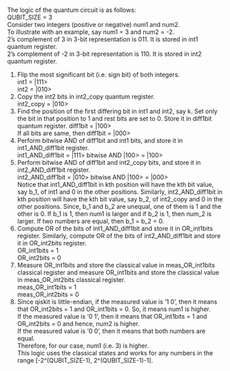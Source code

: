 The logic of the quantum circuit is as follows: <br>
QUBIT_SIZE = 3 <br>
Consider two integers (positive or negative) num1 and num2. <br>
To illustrate with an example, say num1 = 3 and num2 = -2. <br>
2’s complement of 3 in 3-bit representation is 011. It is stored in int1 quantum register. <br>
2’s complement of -2 in 3-bit representation is 110. It is stored in int2 quantum register. <br>
1. Flip the most significant bit (i.e. sign bit) of both integers. <br>
int1 = |111> <br>
int2 = |010> <br>
2. Copy the int2 bits in int2_copy quantum register. <br>
int2_copy = |010> <br>
3. Find the position of the first differing bit in int1 and int2, say k. Set only the bit in that position to 1 and rest bits are set to 0. Store it in diff1bit quantum register. 
diff1bit = |100> <br>
If all bits are same, then diff1bit = |000> <br>
4. Perform bitwise AND of diff1bit and int1 bits, and store it in int1_AND_diff1bit register. <br>
int1_AND_diff1bit = |111> bitwise AND |100> = |100> <br>
5. Perform bitwise AND of diff1bit and int2_copy bits, and store it in int2_AND_diff1bit register. <br>
int2_AND_diff1bit = |010> bitwise AND |100> = |000> <br>
Notice that int1_AND_diff1bit in kth position will have the kth bit value, say b_1, of int1 and 0 in the other positions. Similarly, int2_AND_diff1bit in kth position will have the kth bit value, say b_2, of int2_copy and 0 in the other positions. Since, b_1 and b_2 are unequal, one of them is 1 and the other is 0. If b_1 is 1, then num1 is larger and if b_2 is 1, then num_2 is larger. If two numbers are equal, then b_1 = b_2 = 0. <br>
6. Compute OR of the bits of int1_AND_diff1bit and store it in OR_int1bits register. Similarly, compute OR of the bits of int2_AND_diff1bit and store it in OR_int2bits register. <br>
OR_int1bits = 1 <br>
OR_int2bits = 0 <br>
7. Measure OR_int1bits and store the classical value in meas_OR_int1bits classical register and measure OR_int1bits and store the classical value in meas_OR_int2bits classical register. <br>
meas_OR_int1bits = 1 <br>
meas_OR_int2bits = 0 <br>
8. Since qiskit is little-endian, if the measured value is ‘1 0’, then it means that OR_int2bits = 1 and OR_int1bits = 0. So, it means num1 is higher. <br>
If the measured value is ‘0 1’, then it means that OR_int1bits = 1 and OR_int2bits = 0 and hence, num2 is higher. <br>
If the measured value is ‘0 0’, then it means that both numbers are equal. <br>
Therefore, for our case, num1 (i.e. 3) is higher. <br>
This logic uses the classical states and works for any numbers in the range [-2^(QUBIT_SIZE-1), 2^(QUBIT_SIZE-1)-1]. <br>







